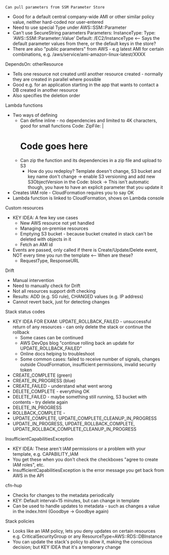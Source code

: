     Can pull parameters from SSM Parameter Store
- Good for a default central company-wide AMI or other similar policy value, neither hard-coded nor user-entered
- Need to use special Type under AWS::SSM::Parameter
- Can't use SecureString parameters
    Parameters:
        InstanceType:
            Type: 'AWS::SSM::Parameter::Value<String>'
            Default: /EC2/InstanceType <-- Says the default parameter values from there, or the default keys in the store?
- There are also "public parameters" from AWS - e.g latest AMI for certain combinations, e.g. /aws/service/ami-amazon-linux-latest/XXXX

DependsOn: otherResource
- Tells one resource not created until another resource created - normally they are created in parallel where possible
- Good e.g. for an application starting in the app that wants to contact a DB created in another resource
- Also specifies the deletion order

Lambda functions
- Two ways of defining
    - Can define inline - no dependencies and limited to 4K characters, good for small functions
    Code:
        ZipFile: |
        # Code goes here
    - Can zip the function and its dependencies in a zip file and upload to S3
      - How do you redeploy? Template doesn't change, S3 bucket and key name don't change 
        -> enable S3 versioning and add new S3ObjectVersion in the Code: block
        -> This isn't automatic though, you have to have an explicit parameter that you update it
- Creates IAM role - CloudFormation requires you to say OK
- Lambda function is linked to CloudFormation, shows on Lambda console

Custom resources
- KEY IDEA: A few key use cases
  - New AWS resource not yet handled
  - Managing on-premise resources
  - Emptying S3 bucket - because bucket created in stack can't be deleted with objects in it
  - Fetch an AMI id
- Events are passed, only called if there is Create/Update/Delete event, NOT every time you run the template <-- When are these?
  - RequestType, ResponseURL

Drift
- Manual intervention
- Need to manually check for Drift
- Not all resources support drift checking
- Results: ADD (e.g. SG rule), CHANGED values (e.g. IP address)
- Cannot revert back, just for detecting changes

Stack status codes
- KEY IDEA FOR EXAM: UPDATE_ROLLBACK_FAILED - unsuccessful return of any resources - can only delete the stack or continue the rollback
  - Some cases can be continued
  - AWS DevOps blog "continue rolling back an update for UPDATE_ROLLBACK_FAILED"
  - Online docs helping to troubleshoot
  - Some common cases: failed to receive number of signals, changes outside CloudFormation, insufficient permissions, invalid security token
- CREATE_COMPLETE (green)
- CREATE_IN_PROGRESS (blue)
- CREATE_FAILED - understand what went wrong
- DELETE_COMPLETE - everything OK
- DELETE_FAILED - maybe something still running, S3 bucket with contents - try delete again
- DELETE_IN_PROGRESS
- ROLLBACK_COMPLETE - 
- UPDATE_COMPLETE, UPDATE_COMPLETE_CLEANUP_IN_PROGRESS
- UPDATE_IN_PROGRESS, UPDATE_ROLLBACK_COMPLETE, UPDATE_ROLLBACK_COMPLETE_CLEANUP_IN_PROGRESS

InsufficientCapabilitiesException
- KEY IDEA: These aren't IAM permissions or a problem with your template, e.g. CAPABILITY_IAM
- You get these when you don't check the checkboxes "agree to create IAM roles", etc.
- InsufficientCapabilitiesException is the error message you get back from AWS in the API

cfn-hup
- Checks for changes to the metadata periodically
- KEY: Default interval=15 minutes, but can change in template
- Can be used to handle updates to metadata - such as changes a value in the index.html (Goodbye -> Goodbye again)

Stack policies
- Looks like an IAM policy, lets you deny updates on certain resources e.g. CriticalSecurityGroup or any ResourceType=AWS::RDS::DBInstance
- You can update the stack's policy to allow it, making the conscious decision; but KEY IDEA that it's a temporary change
